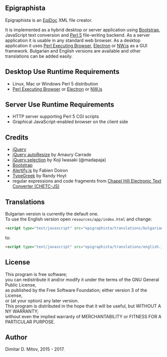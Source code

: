 Epigraphista
--------------------------------------------------------------------------------

Epigraphista is an [EpiDoc](https://sourceforge.net/p/epidoc/wiki/Home/) XML file creator.  

It is implemented as a hybrid desktop or server application using [Bootstrap](http://getbootstrap.com/), JavaScript text conversion and [Perl 5](https://www.perl.org/) file-writing backend. As a server application it is usable in any standard web browser. As a desktop application it uses [Perl Executing Browser](https://github.com/ddmitov/perl-executing-browser), [Electron](http://electron.atom.io/) or [NW.js](http://nwjs.io/) as a GUI framework. Bulgarian and English versions are available and other translations can be added easily.

## Desktop Use Runtime Requirements
* Linux, Mac or Windows Perl 5 distribution
* [Perl Executing Browser](https://github.com/ddmitov/perl-executing-browser) or [Electron](http://electron.atom.io/) or [NW.js](http://nwjs.io/)

## Server Use Runtime Requirements
* HTTP server supporting Perl 5 CGI scripts
* Graphical JavaScript-enabled browser on the client side

## Credits
* [jQuery](https://jquery.com/)
* [jQuery autoResize](http://amaury.carrade.eu/projects/jquery/autoResize.html) by Amaury Carrade
* [jQuery.selection](http://madapaja.github.io/jquery.selection/) by Koji Iwasaki (@madapaja)
* [Bootstrap](http://getbootstrap.com/)
* [Alertify.js](https://alertifyjs.org/) by Fabien Doiron
* [TypeGreek](http://www.typegreek.com/) by Randy Hoyt
* regular expressions and code fragments from [Chapel Hill Electronic Text Converter (CHETC-JS)](http://epidoc.cvs.sourceforge.net/epidoc/chetc-js/)

## Translations
Bulgarian version is currently the default one.  
To use the English version open ```resources/app/index.html``` and change:

```html
<script type="text/javascript" src="epigraphista/translations/bulgarian.js" charset="utf-8"></script>
```

to:

```html
<script type="text/javascript" src="epigraphista/translations/english.js" charset="utf-8"></script>
```

## License
This program is free software;  
you can redistribute it and/or modify it under the terms of the GNU General Public License,  
as published by the Free Software Foundation; either version 3 of the License,  
or (at your option) any later version.  
This program is distributed in the hope that it will be useful, but WITHOUT A NY WARRANTY;  
without even the implied warranty of MERCHANTABILITY or FITNESS FOR A PARTICULAR PURPOSE.  

## Author
Dimitar D. Mitov, 2015 - 2017.
